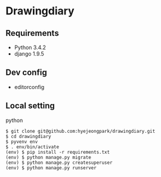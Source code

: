 # Drawingdiary

## Requirements

- Python 3.4.2
- django 1.9.5

## Dev config

- editorconfig

## Local setting

python

``` shell
$ git clone git@github.com:hyejeongpark/drawingdiary.git
$ cd drawingdiary
$ pyvenv env
$ . env/bin/activate
(env) $ pip install -r requirements.txt
(env) $ python manage.py migrate
(env) $ python manage.py createsuperuser
(env) $ python manage.py runserver
```
